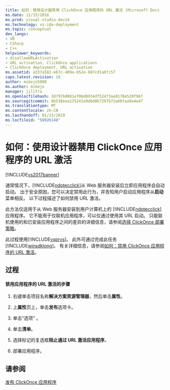 ```yaml
---
title: 如何：使用设计器禁用 ClickOnce 应用程序的 URL 激活 |Microsoft Docs
ms.date: 11/15/2016
ms.prod: visual-studio-dev14
ms.technology: vs-ide-deployment
ms.topic: conceptual
dev_langs:
- VB
- CSharp
- C++
helpviewer_keywords:
- disallowURLActivation
- URL activation, ClickOnce applications
- ClickOnce deployment, URL activation
ms.assetid: a337a582-e67c-409a-b52e-607cd1a8fc57
caps.latest.revision: 18
author: mikejo5000
ms.author: mikejo
manager: jillfra
ms.openlocfilehash: 3d797b0881ef06d8934df52473ae8178e520f96f
ms.sourcegitcommit: 8b538eea125241e9d6d8b7297b72a66faa9a4a47
ms.translationtype: MT
ms.contentlocale: zh-CN
ms.lasthandoff: 01/23/2019
ms.locfileid: "58926148"
---
```

# <a name="how-to-disable-url-activation-of-clickonce-applications-by-using-the-designer"></a>如何：使用设计器禁用 ClickOnce 应用程序的 URL 激活
[!INCLUDE[vs2017banner](../includes/vs2017banner.md)]

通常情况下，[!INCLUDE[ndptecclick](../includes/ndptecclick-md.md)]从 Web 服务器安装后立即应用程序会自动启动。 出于安全原因，您可以决定禁用此行为，并告知用户启动应用程序从**启动**菜单相反。 以下过程描述了如何禁用 URL 激活。  
  
 此方法仅适用于从 Web 服务器安装到用户计算机上的 [!INCLUDE[ndptecclick](../includes/ndptecclick-md.md)] 应用程序。 它不能用于仅联机应用程序，可以仅通过使用其 URL 启动。 只能联机使用的和已安装应用程序之间的差异的详细信息，请参阅[选择 ClickOnce 部署策略](../deployment/choosing-a-clickonce-deployment-strategy.md)。  
  
 此过程使用[!INCLUDE[vsprvs](../includes/vsprvs-md.md)]。 此外可通过完成此任务[!INCLUDE[winsdklong](../includes/winsdklong-md.md)]。 有关详细信息，请参阅[如何：禁用 ClickOnce 应用程序的 URL 激活](../deployment/how-to-disable-url-activation-of-clickonce-applications.md)。  
  
## <a name="procedure"></a>过程  
  
#### <a name="to-disable-url-activation-for-your-application"></a>禁用应用程序的 URL 激活的步骤  
  
1.  右键单击项目名称**解决方案资源管理器**，然后单击**属性**。  
  
2.  上**属性**页上，单击**发布**选项卡。  
  
3.  单击“选项” 。  
  
4.  单击**清单**。  
  
5.  选择标记的复选框**阻止通过 URL 激活应用程序**。  
  
6.  部署应用程序。  
  
## <a name="see-also"></a>请参阅  
 [发布 ClickOnce 应用程序](../deployment/publishing-clickonce-applications.md)
